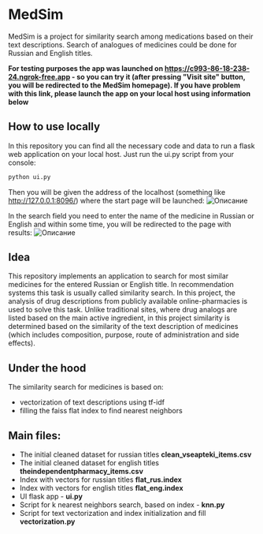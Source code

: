 # MedSim
MedSim is a project for similarity search among medications based on their text descriptions. Search of analogues of medicines could be done for Russian and English titles.

**For testing purposes the app was launched on https://c993-86-18-238-24.ngrok-free.app - so you can try it (after pressing "Visit site" button, you will be redirected to the MedSim homepage). If you have problem with this link, please launch the app on your local host using information below**

## How to use locally
In this repository you can find all the necessary code and data to run a flask web application on your local host. Just run the ui.py script from your console:
```sh
python ui.py
```

Then you will be given the address of the localhost (something like http://127.0.0.1:8096/) where the start page will be launched:
![Описание](https://github.com/ulfam/medsim/blob/main/homepage.png)


In the search field you need to enter the name of the medicine in Russian or English and within some time, you will be redirected to the page with results:
![Описание](https://github.com/ulfam/medsim/blob/main/resultpage.png)

## Idea

This repository implements an application to search for most similar medicines for the entered Russian or English title. In recommendation systems this task is usually called similarity search. In this project, the analysis of drug descriptions from publicly available online-pharmacies is used to solve this task. Unlike traditional sites, where drug analogs are listed based on the main active ingredient, in this project similarity is determined based on the similarity of the text description of medicines (which includes composition, purpose, route of administration and side effects).

## Under the hood
The similarity search for medicines is based on:
- vectorization of text descriptions using tf-idf
- filling the faiss flat index to find nearest neighbors

## Main files:
- The initial cleaned dataset for russian titles **clean_vseapteki_items.csv**
- The initial cleaned dataset for english titles **theindependentpharmacy_items.csv**
- Index with vectors for russian titles **flat_rus.index**
- Index with vectors for english titles **flat_eng.index**
- UI flask app - **ui.py**
- Script for k nearest neighbors search, based on index - **knn.py**
- Script for text vectorization and index initialization and fill **vectorization.py**
